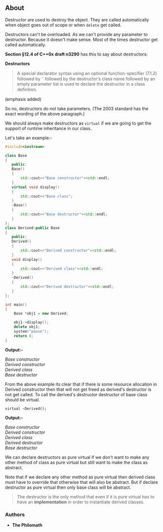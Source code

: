 ## About
Destructor are used to destroy the object. They are called automatically when object goes out of scope or when `delete` get called.

Destructors can't be overloaded. As we can't provide any parameter to destructor. Because it doesn't make sense. Most of the times destructor get called automatically.

**Section §12.4 of C++0x draft n3290** has this to say about destructors:

**Destructors**

>A special declarator syntax using an optional function-speciﬁer (7.1.2) followed by ˜ followed by the destructor’s class name followed by an empty parameter list is used to declare the destructor in a class deﬁnition.

(emphasis added)

So no, destructors do not take parameters. (The 2003 standard has the exact wording of the above paragraph.)

We should always make destructors as `virtual` if we are going to get the support of runtime inheritance in our class.

Let's take an example:-
```cpp
#include<iostream>

class Base
{
   public:
   Base()
   {
       std::cout<<"Base constructor"<<std::endl;
   }
   virtual void display()
   {
       std::cout<<"Base class";
   }
   ~Base()
   {
       std::cout<<"Base destructor"<<std::endl;
   }
};
class Derived:public Base
{
   public:
   Derived()
   {
       std::cout<<"Derived constructor"<<std::endl;
   }
   void display()
   {
       std::cout<<"Derived class"<<std::endl;
   }
   ~Derived()
   {
       std::cout<<"Derived destructor"<<std::endl;
   }
};

int main()
{
    Base *obj1 = new Derived;

    obj1->display();
    delete obj1;
    system("pause");
    return 0;
}
```

**Output:-**

 _Base constructor  
  Derived constructor  
  Derived class  
  Base destructor_

From the above example its clear that if there is some resource allocation in Derived constructor then that will not get freed as derived's destructor is not get called. To call the derived's destructor destructor of base class should be virtual.

    virtual ~Derived();

**Output:-**

_Base constructor  
 Derived constructor  
 Derived class  
 Derived destructor  
 Base destructor_

We can declare destructors as pure virtual if we don't want to make any other method of class as pure virtual but still want to make the class as abstract.

Note that if we declare any other method as pure virtual then derived class must have to override that otherwise that will also be abstract. But if declare destructor as pure virtual then only base class will be abstract.

>The destructor is the only method that even if it is pure virtual has to have an **implementation** in order to instantiate derived classes.

### Authors

* **The Philomath**
